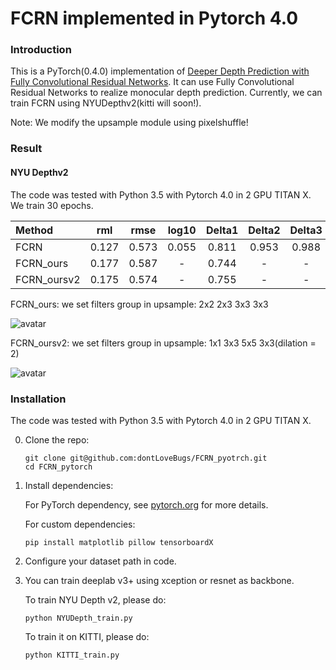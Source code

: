 # FCRN implemented in Pytorch 4.0


### Introduction
This is a PyTorch(0.4.0) implementation of [Deeper Depth Prediction with Fully Convolutional Residual Networks](http://ieeexplore.ieee.org/document/7785097/). It
can use Fully Convolutional Residual Networks to realize monocular depth prediction. Currently, we can train FCRN
using NYUDepthv2(kitti will soon!).

Note: We modify the upsample module using pixelshuffle!

### Result

#### NYU Depthv2

The code was tested with Python 3.5 with Pytorch 4.0 in 2 GPU TITAN X.  We train 30 epochs.

 Method |   rml  | rmse  | log10 | Delta1 | Delta2 | Delta3 
 :-------| :------: | :------: | :------: | :------: | :------: | :------: 
 FCRN   | 0.127  | 0.573 | 0.055 | 0.811 | 0.953 | 0.988
 FCRN_ours  | 0.177 | 0.587 | - | 0.744 | - | -
 FCRN_oursv2 | 0.175 | 0.574 | - | 0.755 | - | -
 
 FCRN_ours: we set filters group in upsample: 2x2 2x3 3x3 3x3
 
 ![avatar](https://lh3.googleusercontent.com/MeWDCgAeZQnay6zBR5TWAWG0dbIe-bduhdfpRbwrj-j9yQ3JShm9RZBzLwhfowhDOLcVwlHIprMnSDIlLQxhEjXL9_UMFXTgCITM7GzRpx7rySoF91md4Z7qvsYWJg-jdmJclSIcK5DH0pHvP0w2Q_xVXdnjHe-R5kchbKWEPSAiW1V0vK02oRZwO9nNGRYU64lyltEQcoFFZJtxRU5qAJ_Mk725oE0Jhd69namBkRrDrn0W35Gc4q4jAWf2SoYpFWvRGH_tttlvpy8o3AI8BMZqIZnDV9cWknxR7iLpcU8AQ-Ean4ekxZeQ5sR-DuWj27jQZDvZlNl_HOjIQG4-ZKvs_R_FuwseA_L6ZEtrO0vBgG_HfWANwBlQIAmbkJxq2hsWW7fxS0x6IYAzrZqKIRtzdftt3HwG6CD9PF3VWaE4G8T8-VEB-zfkoZEw4VghOhNLSYnDEVzUllGf1iJAbljbdrzi4iKGfnHrLe8xgp7uyMlqk2MzHA25zB425cL2q_9wqA0tpDT8AAWDRjzDBKUEeIzx719Qx3e7wYYoKoX3wl3U-tj6yV5V1nfrZtbXKVE9snwqQMxyeMLAhSgral5pWGE-0oElAij3YoAuLM4OiWRE03KjLyjCH3rr1yUnOl3GGte7azcSXnuCvO3E2HA=w405-h809-no)
 
 FCRN_oursv2: we set filters group in upsample: 1x1 3x3 5x5 3x3(dilation = 2)
 
 ![avatar](https://photos.google.com/album/AF1QipNYT4QdqSH56aeiOR4Sxs6LYQAphso5TQXhBD45/photo/AF1QipOY-uPJ36fDK23MU7bhoEzQJyZiTRFR7QpNAx18)

### Installation
The code was tested with Python 3.5 with Pytorch 4.0 in 2 GPU TITAN X. 

0. Clone the repo:
    ```Shell
    git clone git@github.com:dontLoveBugs/FCRN_pyotrch.git
    cd FCRN_pytorch
    ```

1. Install dependencies:

    For PyTorch dependency, see [pytorch.org](https://pytorch.org/) for more details.

    For custom dependencies:
    ```Shell
    pip install matplotlib pillow tensorboardX
    ```

2. Configure your dataset path in code.

3. You can train deeplab v3+ using xception or resnet as backbone.

    To train NYU Depth v2, please do:
    ```Shell
    python NYUDepth_train.py
    ```

    To train it on KITTI, please do:
    ```Shell
    python KITTI_train.py
    ```




